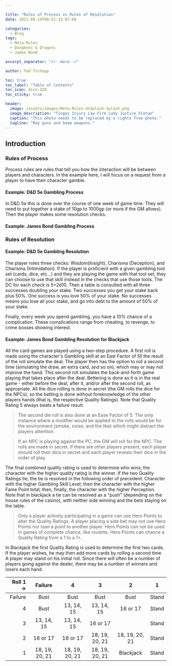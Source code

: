 ```yaml
---

title: "Rules of Process vs Rules of Resolution"
date: 2021-08-14T08:51:33-07:00

categories:
  - Blog
tags:
  - Meta-Rules
  - Dungeons & Dragons
  - James Bond

excerpt_separator: "<!--more-->"

author: Ted Tschopp

toc: true
toc_label: "Table of Contents"
toc_icon: dice-d20
toc_sticky: true

header: 
  image: /assets/images/Meta-Rules-UnSplash-Splash.png
  image_description: "Tingey Injury Law Firm Lady Justice Statue"
  caption: "This photo needs to be replaced by a rights free photo."
  tagline: "Ray guns and beam weapons."
---
```


## Introduction

### Rules of Process
Process rules are rules that tell you how the interaction will be between players and characters.  In the example here, I will focus on a request from a player to have their character gamble. 

#### Example: D&D 5e Gambling Process
In D&D 5e this is done over the course of one week of game time.  They will need to put together a stake of 10gp to 1000gp (or more if the GM allows).  Then the player makes some resolution checks.

#### Example: James Bond Gambling Process


### Rules of Resolution

#### Example: D&D 5e Gambling Resolution
The player roles three checks: Wisdom(Insight), Charisma (Deception), and Charisma (Intimidation).  If the player is proficient with a given gambling tool set (cards, dice, etc...) and they are playing the game with that tool set, they can choose to use that skill instead in the checks that use those tools.  The DC for each check is 5+2d10.  Then a table is consulted with all three successes doubling your stake.  Two successes you get your stake back plus 50%.  One success is you love 50% of your stake.  No successes means you lose all your stake, and go into debt to the amount of 50% of your stake.

Finally, every week you spend gambling, you have a 10% chance of a complication.  These complications range from cheating, to revenge, to crime bosses showing interest.

#### Example: James Bond Gambling Resolution for Blackjack

All the card games are played using a two-step procedure.  A first roll is made using the character's Gambling skill at an East Factor of 5ll the result of the roll simulate the deal.  The player then has the option to roll a second time (simulating the draw, an extra card, and so on), which may or may not improve the hand.  This second roll simulates the back-and-forth game playing that takes place after the deal.  Bettering is done as it is in the real game - either before the deal, after it, and/or after the second roll, as appropriate.  All the dice rolling is done in secret (the GM rolls the dice for the NPCs), so the betting is done without foreknowledge of the other players hands (that is, the respective Quality Ratings).  Note that Quality Rating 5 always beats a failure result.

>The second die roll is also done at an Ease Factor of 5.  The only instance where a modifier would be applied to the rolls would be for the environment (smoke, noise, and the like) which might distract the players attention. 

>If an NPC is playing against the PC, the GM will roll for the NPC.  The rolls are made in secret.  If there are other players present, each player should roll their dice in secret and each player reveals their dice in the order of play.   

The final combined quality rating is used to determine who wins; the character with the higher quality rating is the winner.  If the two Quality Ratings tie, the tie is resolved in the following order of precedent: Character with the higher Gambling Skill Level; then the character with the higher Fame Point total; then, finally, the character with the higher Perception.  Note that in blackjack a tie can be resolved as a "push" (depending on the house rules of the casino), with neither side winning and the bets staying on the table.  

> Only a player actively participating in a game can use Hero Points to alter the Quality Ratings.  A player placing a side bet may not use Hero Points nor loan a point to another player.  Hero Points can not be used in games of complete chance, like roulette. Hero Points can chance a Quality Rating from a 1 to a 1+.

In Blackjack the first Quality Rating is used to determine the first two cards.  If the player wishes, he may then add more cards by rolling a second time.  A player may stand on his initial roll. Since there will often be a number of players going against the dealer, there may be a number of winners and losers each hand.  

 Roll 1 -> |Failure         | 4             | 3            | 2            | 1     |
----------:|:--------------:|:-------------:|:------------:|:------------:|:-----:|
   Failure | Bust           | Bust          |Bust          |Bust          | Stand |
   4       | Bust           | 13, 14, 15    | 13, 14, 15   | 16 or 17     | Stand |
   3       | 13, 14, 15     | 13, 14, 15    | 16 or 17     |              | Stand |
   2       | 16 or 17       | 16 or 17      |18, 19, 20, 21|18, 19, 20, 21| Stand |
   1       | 18, 19, 20, 21 | 18, 19, 20, 21|18, 19, 20, 21|Blackjack     | Stand |
